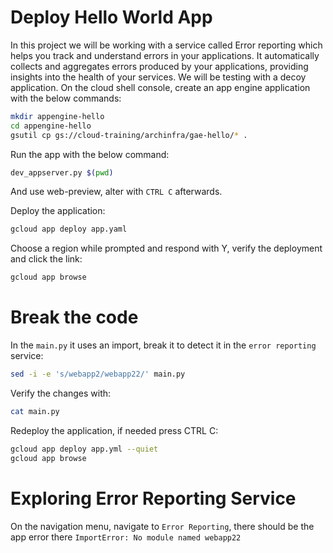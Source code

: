 # Deploy Hello World App
In this project we will be working with a service called Error reporting which helps you track and understand errors in your applications. It automatically collects and aggregates errors produced by your applications, providing insights into the health of your services. We will be testing with a decoy application.
On the cloud shell console, create an app engine application with the below commands:
```sh
mkdir appengine-hello
cd appengine-hello
gsutil cp gs://cloud-training/archinfra/gae-hello/* .
```

Run the app with the below command:
```sh
dev_appserver.py $(pwd)
```

And use web-preview, alter with `CTRL C` afterwards.

Deploy the application:

```sh
gcloud app deploy app.yaml
```

Choose a region while prompted and respond with Y, verify the deployment and click the link:

```sh
gcloud app browse
```

# Break the code
In the `main.py` it uses an import, break it to detect it in the `error reporting` service:

```sh
sed -i -e 's/webapp2/webapp22/' main.py
```

Verify the changes with:

```sh
cat main.py
```

Redeploy the application, if needed press CTRL C:

```sh
gcloud app deploy app.yml --quiet
gcloud app browse
```


# Exploring Error Reporting Service
On the navigation menu, navigate to `Error Reporting`, there should be the app error there `ImportError: No module named webapp22`





